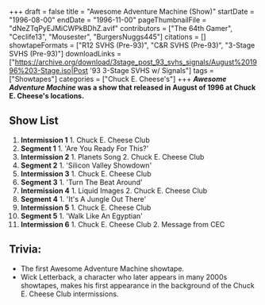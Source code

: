 +++
draft = false
title = "Awesome Adventure Machine (Show)"
startDate = "1996-08-00"
endDate = "1996-11-00"
pageThumbnailFile = "dNeZTqPyEJMiCWPkBDhZ.avif"
contributors = ["The 64th Gamer", "Ceclife13", "Mousester", "BurgersNuggs445"]
citations = []
showtapeFormats = ["R12 SVHS (Pre-93)", "C&R SVHS (Pre-93)", "3-Stage SVHS (Pre-93)"]
downloadLinks = ["https://archive.org/download/3stage_post_93_svhs_signals/August%201996%203-Stage.iso|Post '93 3-Stage SVHS w/ Signals"]
tags = ["Showtapes"]
categories = ["Chuck E. Cheese's"]
+++
***Awesome Adventure Machine* was a show that released in August of 1996 at Chuck E. Cheese's locations.**

## Show List

1.   **Intermission 1**
    1.  Chuck E. Cheese Club
2.   **Segment 1**
    1.  'Are You Ready For This?'
3.   **Intermission 2**
    1.  Planets Song
    2.  Chuck E. Cheese Club
4.   **Segment 2**
    1.  'Silicon Valley Showdown'
5.   **Intermission 3**
    1.  Chuck E. Cheese Club
6.   **Segment 3**
    1.  'Turn The Beat Around'
7.   **Intermission 4**
    1.  Liquid Images
    2.  Chuck E. Cheese Club
8.   **Segment 4**
    1.  'It's A Jungle Out There'
9.   **Intermission 5**
    1.  Chuck E. Cheese Club
10.  **Segment 5**
    1.  'Walk Like An Egyptian'
11.  **Intermission 6**
    1.  Chuck E. Cheese Club
    2.  Message from CEC

## Trivia:

- The first Awesome Adventure Machine showtape.
- Wick Letterback, a character who later appears in many 2000s showtapes, makes his first appearance in the background of the Chuck E. Cheese Club intermissions.
